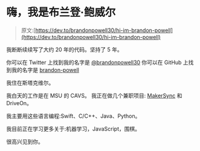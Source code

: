 # 嗨，我是布兰登·鲍威尔

> 原文:[https://dev.to/brandonpowell30/hi-im-brandon-powell](https://dev.to/brandonpowell30/hi-im-brandon-powell)

我断断续续写了大约 20 年的代码。坚持了 5 年。

你可以在 Twitter 上找到我的名字是 [@brandonpowell30](https://twitter.com/brandonpowell30)
你可以在 GitHub 上找到我的名字是 [brandon-powell](https://github.com/brandon-powell)

我住在斯塔克维尔。

我白天的工作是在 MSU 的 CAVS。
我正在做几个兼职项目: [MakerSync](https://www.makersync.com) 和 DriveOn。

我主要用这些语言编程:Swift、C/C++、Java、Python。

我目前正在学习更多关于:机器学习，JavaScript，围棋。

很高兴见到你。